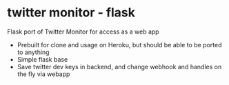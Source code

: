 # twitter monitor - flask
Flask port of Twitter Monitor for access as a web app
 - Prebuilt for clone and usage on Heroku, but should be able to be ported to anything
 - Simple flask base
 - Save twitter dev keys in backend, and change webhook and handles on the fly via webapp
